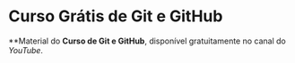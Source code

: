 # Curso Grátis de Git e GitHub
**Material do **Curso de Git e GitHub**, disponível gratuitamente no canal do *YouTube*.
